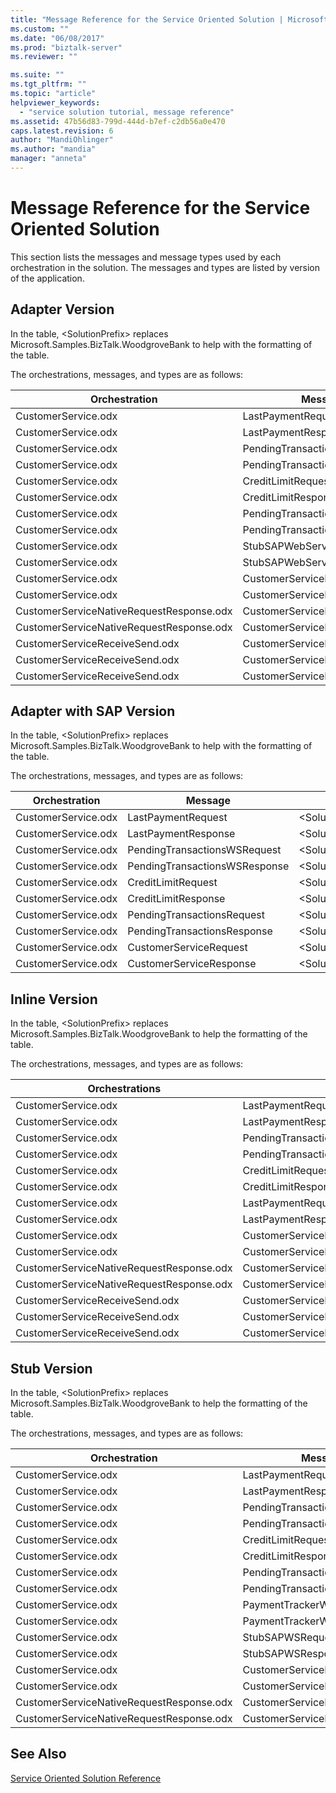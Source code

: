 ```yaml
---
title: "Message Reference for the Service Oriented Solution | Microsoft Docs"
ms.custom: ""
ms.date: "06/08/2017"
ms.prod: "biztalk-server"
ms.reviewer: ""

ms.suite: ""
ms.tgt_pltfrm: ""
ms.topic: "article"
helpviewer_keywords: 
  - "service solution tutorial, message reference"
ms.assetid: 47b56d83-799d-444d-b7ef-c2db56a0e470
caps.latest.revision: 6
author: "MandiOhlinger"
ms.author: "mandia"
manager: "anneta"
---
```

# Message Reference for the Service Oriented Solution
This section lists the messages and message types used by each orchestration in the solution. The messages and types are listed by version of the application.  
  
## Adapter Version  
 In the table, \<SolutionPrefix> replaces Microsoft.Samples.BizTalk.WoodgroveBank to help with the formatting of the table.  
  
 The orchestrations, messages, and types are as follows:  
  
|Orchestration|Message|Message Type|  
|-------------------|-------------|------------------|  
|CustomerService.odx|LastPaymentRequest|\<SolutionPrefix>.Schemas.LastPaymentRequest|  
|CustomerService.odx|LastPaymentResponse|\<SolutionPrefix>.Schemas.LastPaymentResponse|  
|CustomerService.odx|PendingTransactionsWSRequest|\<SolutionPrefix>.Orchestrations.Adapter.PendTransWS.PendingTransactionsWebService_.GetPendingTransactions_request|  
|CustomerService.odx|PendingTransactionsWSResponse|\<SolutionPrefix>.Orchestrations.Adapter.PendTransWS.PendingTransactionsWebService_.GetPendingTransactions_response|  
|CustomerService.odx|CreditLimitRequest|\<SolutionPrefix>.Schemas.BAPI_BANKACCT_GET_DETAIL.BAPI_BANKACCT_GET_DETAIL_Request|  
|CustomerService.odx|CreditLimitResponse|\<SolutionPrefix>.Schemas.BAPI_BANKACCT_GET_DETAIL.BAPI_BANKACCT_GET_DETAIL_Response|  
|CustomerService.odx|PendingTransactionsRequest|\<SolutionPrefix>.Schemas.PendingTransactionsRequest|  
|CustomerService.odx|PendingTransactionsResponse|\<SolutionPrefix>.Schemas.PendingTransactionsResponse|  
|CustomerService.odx|StubSAPWebServiceRequest|\<SolutionPrefix>.Orchestrations.Adapter.StubSAPWS.StubSAPWS_.GetAccountDetails_request|  
|CustomerService.odx|StubSAPWebServiceResponse|\<SolutionPrefix>.Orchestrations.Adapter.StubSAPWS.StubSAPWS_.GetAccountDetails_response|  
|CustomerService.odx|CustomerServiceRequest|\<SolutionPrefix>.Schemas.CustomerServiceRequest|  
|CustomerService.odx|CustomerServiceResponse|\<SolutionPrefix>.Schemas.CustomerServiceResponse|  
|CustomerServiceNativeRequestResponse.odx|CustomerServiceRequest|\<SolutionPrefix>.Schemas.CustomerServiceRequest|  
|CustomerServiceNativeRequestResponse.odx|CustomerServiceResponse|\<SolutionPrefix>.Schemas.CustomerServiceResponse|  
|CustomerServiceReceiveSend.odx|CustomerServiceResponse2|\<SolutionPrefix>.Schemas.CustomerServiceResponse|  
|CustomerServiceReceiveSend.odx|CustomerServiceResponse|\<SolutionPrefix>.Schemas.CustomerServiceResponse|  
|CustomerServiceReceiveSend.odx|CustomerServiceRequest|\<SolutionPrefix>.Schemas.CustomerServiceRequest|  
  
## Adapter with SAP Version  
 In the table, \<SolutionPrefix> replaces Microsoft.Samples.BizTalk.WoodgroveBank to help with the formatting of the table.  
  
 The orchestrations, messages, and types are as follows:  
  
|Orchestration|Message|Message Type|  
|-------------------|-------------|------------------|  
|CustomerService.odx|LastPaymentRequest|\<SolutionPrefix>.Schemas.LastPaymentRequest|  
|CustomerService.odx|LastPaymentResponse|\<SolutionPrefix>.Schemas.LastPaymentResponse|  
|CustomerService.odx|PendingTransactionsWSRequest|\<SolutionPrefix>.Orchestrations.Adapter.PendTransWS.PendingTransactionsWebService_.GetPendingTransactions_request|  
|CustomerService.odx|PendingTransactionsWSResponse|\<SolutionPrefix>.Orchestrations.Adapter.PendTransWS.PendingTransactionsWebService_.GetPendingTransactions_response|  
|CustomerService.odx|CreditLimitRequest|\<SolutionPrefix>.Schemas.BAPI_BANKACCT_GET_DETAIL.BAPI_BANKACCT_GET_DETAIL_Request|  
|CustomerService.odx|CreditLimitResponse|\<SolutionPrefix>.Schemas.BAPI_BANKACCT_GET_DETAIL.BAPI_BANKACCT_GET_DETAIL_Response|  
|CustomerService.odx|PendingTransactionsRequest|\<SolutionPrefix>.Schemas.PendingTransactionsRequest|  
|CustomerService.odx|PendingTransactionsResponse|\<SolutionPrefix>.Schemas.PendingTransactionsResponse|  
|CustomerService.odx|CustomerServiceRequest|\<SolutionPrefix>.Schemas.CustomerServiceRequest|  
|CustomerService.odx|CustomerServiceResponse|\<SolutionPrefix>.Schemas.CustomerServiceResponse|  
  
## Inline Version  
 In the table, \<SolutionPrefix> replaces Microsoft.Samples.BizTalk.WoodgroveBank to help the formatting of the table.  
  
 The orchestrations, messages, and types are as follows:  
  
|Orchestrations|Message|Message Type|  
|--------------------|-------------|------------------|  
|CustomerService.odx|LastPaymentRequest|\<SolutionPrefix>.Schemas.LastPaymentRequest|  
|CustomerService.odx|LastPaymentResponse|\<SolutionPrefix>.Schemas.LastPaymentResponse|  
|CustomerService.odx|PendingTransactionsWSRequest|\<SolutionPrefix>.Schemas.PendingTransactionsRequest|  
|CustomerService.odx|PendingTransactionsWSResponse|\<SolutionPrefix>.Schemas.PendingTransactionsResponse|  
|CustomerService.odx|CreditLimitRequest|\<SolutionPrefix>.Schemas.BAPI_BANKACCT_GET_DETAIL.BAPI_BANKACCT_GET_DETAIL_Request|  
|CustomerService.odx|CreditLimitResponse|\<SolutionPrefix>.Schemas.BAPI_BANKACCT_GET_DETAIL.BAPI_BANKACCT_GET_DETAIL_Response|  
|CustomerService.odx|LastPaymentRequestAfterSendPipeline|System.Xml.XmlDocument|  
|CustomerService.odx|LastPaymentResponseBeforeReceivePipeline|System.Xml.XmlDocument|  
|CustomerService.odx|CustomerServiceRequest|\<SolutionPrefix>.Schemas.CustomerServiceRequest|  
|CustomerService.odx|CustomerServiceResponse|\<SolutionPrefix>.Schemas.CustomerServiceResponse|  
|CustomerServiceNativeRequestResponse.odx|CustomerServiceRequest|\<SolutionPrefix>.Schemas.CustomerServiceRequest|  
|CustomerServiceNativeRequestResponse.odx|CustomerServiceResponse|\<SolutionPrefix>.Schemas.CustomerServiceResponse|  
|CustomerServiceReceiveSend.odx|CustomerServiceResponse2|\<SolutionPrefix>.Schemas.CustomerServiceResponse|  
|CustomerServiceReceiveSend.odx|CustomerServiceResponse|\<SolutionPrefix>.Schemas.CustomerServiceResponse|  
|CustomerServiceReceiveSend.odx|CustomerServiceRequest|\<SolutionPrefix>.Schemas.CustomerServiceRequest|  
  
## Stub Version  
 In the table, \<SolutionPrefix> replaces Microsoft.Samples.BizTalk.WoodgroveBank to help the formatting of the table.  
  
 The orchestrations, messages, and types are as follows:  
  
|Orchestration|Message|Message Type|  
|-------------------|-------------|------------------|  
|CustomerService.odx|LastPaymentRequest|\<SolutionPrefix>.Schemas.LastPaymentRequest|  
|CustomerService.odx|LastPaymentResponse|\<SolutionPrefix>.Schemas.LastPaymentResponse|  
|CustomerService.odx|PendingTransactionsWSRequest|\<SolutionPrefix>.Orchestrations.Stubbed.StubPendTransWS.StubPendingTransactionsWebService_.GetPendingTransactions_request|  
|CustomerService.odx|PendingTransactionsWSResponse|\<SolutionPrefix>.Orchestrations.Stubbed.StubPendTransWS.StubPendingTransactionsWebService_.GetPendingTransactions_response|  
|CustomerService.odx|CreditLimitRequest|\<SolutionPrefix>.Schemas.BAPI_BANKACCT_GET_DETAIL.BAPI_BANKACCT_GET_DETAIL_Request|  
|CustomerService.odx|CreditLimitResponse|\<SolutionPrefix>.Schemas.BAPI_BANKACCT_GET_DETAIL.BAPI_BANKACCT_GET_DETAIL_Response|  
|CustomerService.odx|PendingTransactionsRequest|\<SolutionPrefix>.Schemas.PendingTransactionsRequest|  
|CustomerService.odx|PendingTransactionsResponse|\<SolutionPrefix>.Schemas.PendingTransactionsResponse|  
|CustomerService.odx|PaymentTrackerWSRequest|\<SolutionPrefix>.Orchestrations.Stubbed.StubPmntTrckWS.StubPaymentTrackerWebService_.GetLastPayments_request|  
|CustomerService.odx|PaymentTrackerWSResponse|\<SolutionPrefix>.Orchestrations.Stubbed.StubPmntTrckWS.StubPaymentTrackerWebService_.GetLastPayments_response|  
|CustomerService.odx|StubSAPWSRequest|\<SolutionPrefix>.Orchestrations.Stubbed.StubSAPWS.StubSAPWS_.GetAccountDetails_request|  
|CustomerService.odx|StubSAPWSResponse|\<SolutionPrefix>.Orchestrations.Stubbed.StubSAPWS.StubSAPWS_.GetAccountDetails_response|  
|CustomerService.odx|CustomerServiceRequest|\<SolutionPrefix>.Schemas.CustomerServiceRequest|  
|CustomerService.odx|CustomerServiceResponse|\<SolutionPrefix>.Schemas.CustomerServiceResponse|  
|CustomerServiceNativeRequestResponse.odx|CustomerServiceRequest|\<SolutionPrefix>.Schemas.CustomerServiceRequest|  
|CustomerServiceNativeRequestResponse.odx|CustomerServiceResponse|\<SolutionPrefix>.Schemas.CustomerServiceResponse|  
  
## See Also  
 [Service Oriented Solution Reference](../core/service-oriented-solution-reference.md)